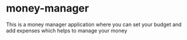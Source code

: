 # money-manager
This is a money manager application where you can set your budget and add expenses which helps to manage your money 
